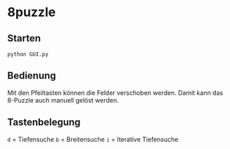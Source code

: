 ﻿8puzzle
=======

Starten
-------

<code>python GUI.py</code>

Bedienung
---------

Mit den Pfeiltasten können die Felder verschoben werden. Damit kann das 8-Puzzle auch manuell gelöst werden.

Tastenbelegung
--------------

<code>d</code> = Tiefensuche
<code>b</code> = Breitensuche
<code>i</code> = Iterative Tiefensuche